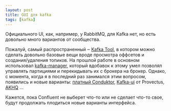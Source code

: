 ```yaml
---
layout: post
title: GUI для kafka
tags: [kafka]
---
```

Официального UI, как, например, у RabbitMQ, для Kafka нет, но есть довольно много вариантов от сообщества.

Пожалуй, самый распространенный ‒ [Kafka Tool](https://www.kafkatool.com/), в котором можно сделать довольно базовые вещи вроде просмотра оффсетов и создания/удаления топиков. На прошлой работе в основном использовал [kafka-manager](https://github.com/yahoo/CMAK), который вдобавок к этому умел позволял управлять партициями и перекидывать их с брокера на брокер. Однако, с момента, когда я в последний раз занимался этим вопросом, появились и новые варианты: [платный Conduktor](https://www.conduktor.io/), [Kafka-ui](https://github.com/provectus/kafka-ui) от Provectus, [AKHQ](https://github.com/wusandi/akhq) ...

Кажется, пока Confluent не выберет что-то или не сделает что-то свое, будут продолжать плодиться новые варианты интерфейса.

